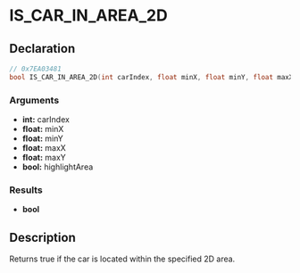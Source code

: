 # IS_CAR_IN_AREA_2D

## Declaration
```cpp
// 0x7EA03481
bool IS_CAR_IN_AREA_2D(int carIndex, float minX, float minY, float maxX, float maxY, bool highlightArea);
```

### Arguments
- **int:** carIndex
- **float:** minX
- **float:** minY
- **float:** maxX
- **float:** maxY
- **bool:** highlightArea

### Results
- **bool**

## Description
Returns true if the car is located within the specified 2D area.